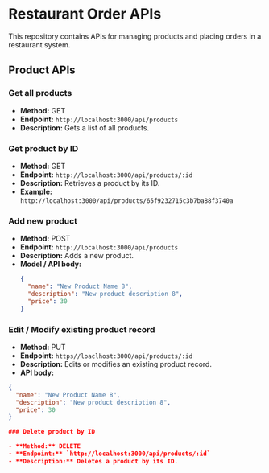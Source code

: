 # Restaurant Order APIs

This repository contains APIs for managing products and placing orders in a restaurant system.

## Product APIs

### Get all products

- **Method:** GET
- **Endpoint:** `http://localhost:3000/api/products`
- **Description:** Gets a list of all products.

### Get product by ID

- **Method:** GET
- **Endpoint:** `http://localhost:3000/api/products/:id`
- **Description:** Retrieves a product by its ID.
- **Example:** `http://localhost:3000/api/products/65f9232715c3b7ba88f3740a`

### Add new product

- **Method:** POST
- **Endpoint:** `http://localhost:3000/api/products`
- **Description:** Adds a new product.
- **Model / API body:**
  ```json
  {
    "name": "New Product Name 8",
    "description": "New product description 8",
    "price": 30
  }

### Edit / Modify existing product record

- **Method:** PUT
- **Endpoint:** `https//loaclhost:3000/api/products/:id`
- **Description:** Edits or modifies an existing product record.
- **API body:**
```json
{
  "name": "New Product Name 8",
  "description": "New product description 8",
  "price": 30
}

### Delete product by ID

- **Method:** DELETE
- **Endpoint:** `http://localhost:3000/api/products/:id`
- **Description:** Deletes a product by its ID.